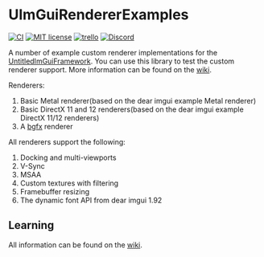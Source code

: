 # UImGuiRendererExamples

[![CI](https://github.com/MadLadSquad/UImGuiRendererExamples/actions/workflows/ci.yaml/badge.svg)](https://github.com/MadLadSquad/UImGuiRendererExamples/actions/workflows/ci.yaml)
[![MIT license](https://img.shields.io/badge/License-MIT-blue.svg)](https://lbesson.mit-license.org/)
[![trello](https://img.shields.io/badge/Trello-UDE-blue])](https://trello.com/b/HmfuRY2K/untitleddesktop)
[![Discord](https://img.shields.io/discord/717037253292982315.svg?label=&logo=discord&logoColor=ffffff&color=7389D8&labelColor=6A7EC2)](https://discord.gg/4wgH8ZE)

A number of example custom renderer implementations for the [UntitledImGuiFramework](https://github.com/MadLadSquad/UntitledImGuiFramework). You can use this library to test the
custom renderer support. More information can be found on the [wiki](https://github.com/MadLadSquad/UImGuiRendererExamples/wiki/).

Renderers:

1. Basic Metal renderer(based on the dear imgui example Metal renderer)
1. Basic DirectX 11 and 12 renderers(based on the dear imgui example DirectX 11/12 renderers)
1. A [bgfx](https://github.com/bkaradzic/bgfx) renderer

All renderers support the following:

1. Docking and multi-viewports
1. V-Sync
1. MSAA
1. Custom textures with filtering
1. Framebuffer resizing
1. The dynamic font API from dear imgui 1.92

## Learning
All information can be found on the [wiki](https://github.com/MadLadSquad/UImGuiRendererExamples/wiki/).
